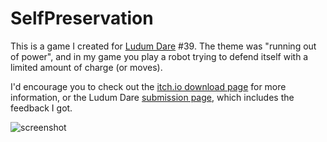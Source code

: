 # SelfPreservation

This is a game I created for [Ludum Dare](https://ldjam.com/) #39. The theme was "running out of power", and in my game you play a robot trying to defend itself with a limited amount of charge (or moves).

I'd encourage you to check out the [itch.io download page](https://spencerpeterson.itch.io/self-preservation) for more information, or the Ludum Dare [submission page](https://ldjam.com/events/ludum-dare/39/self-preservation), which includes the feedback I got.

![screenshot](https://img.itch.zone/aW1hZ2UvMTY0NTc2Lzc1NzYwNi5wbmc=/original/tYr2Ez.png)
